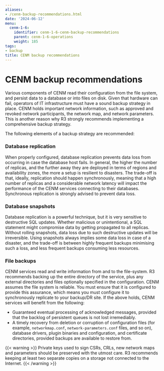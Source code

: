 ```yaml
---
aliases:
- /cenm-backup-recommendations.html
date: '2024-06-12'
menu:
  cenm-1-6:
    identifier: cenm-1-6-cenm-backup-recommendations
    parent: cenm-1-6-operations
    weight: 185
tags:
- backup
title: CENM backup recommendations
---
```


# CENM backup recommendations

Various components of CENM read their configuration from the file system, and persist data to a database or into files on disk.
Given that hardware can fail, operators of IT infrastructure must have a sound backup strategy in place. CENM holds important network information, such as approved and revoked network participants, the network map, and network parameters. This is another reason why R3 strongly recommends implementing a comprehensive backup strategy.

The following elements of a backup strategy are recommended:


### Database replication

When properly configured, database replication prevents data loss from occurring in case the database host fails.
In general, the higher the number of replicas, and the further away they are deployed in terms of regions and availability zones, the more a setup is resilient to disasters.
The trade-off is that, ideally, replication should happen synchronously, meaning that a high number of replicas and a considerable network latency will impact the performance of the CENM services connecting to their databases.
Synchronous replication is strongly advised to prevent data loss.


### Database snapshots

Database replication is a powerful technique, but it is very sensitive to destructive SQL updates. Whether malicious or unintentional, a SQL statement might compromise data by getting propagated to all replicas.
Without rolling snapshots, data loss due to such destructive updates will be irreversible.
Using snapshots always implies some data loss in case of a disaster, and the trade-off is between highly frequent backups minimising such a loss, and less frequent backups consuming less resources.


### File backups

CENM services read and write information from and to the file-system. R3 recommends backing up the entire directory of the service, plus any external directories and files optionally specified in the configuration.
CENM assumes the file system is reliable. You must ensure that it is configured to provide this assurance, which means you must configure it to synchronously replicate to your backup/DR site.
If the above holds, CENM services will benefit from the following:

* Guaranteed eventual processing of acknowledged messages, provided that the backlog of persistent queues is not lost irremediably.
* A timely recovery from deletion or corruption of configuration files (for example, `networkmap.conf`, `network-parameters.conf` files, and so on), database drivers, plugin binaries and configuration, and certificate directories, provided backups are available to restore from.

{{< warning >}}
Private keys used to sign CSRs, CRLs, new network maps and parameters should be preserved with the utmost care. R3 recommends keeping at least two separate copies on a storage not connected to the Internet.
{{< /warning >}}
